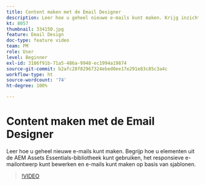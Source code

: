 ```yaml
---
title: Content maken met de Email Designer
description: Leer hoe u geheel nieuwe e-mails kunt maken. Krijg inzicht in het gebruik van middelen uit de AEM Assets Essentials-bibliotheek, bewerk het responsieve e-mailontwerp en maak e-mails van sjablonen met onze Journey Optimizer-ondersteuningsvideo.
kt: 8057
thumbnail: 334150.jpg
feature: Email Design
doc-type: feature video
team: PM
role: User
level: Beginner
exl-id: 3186f91b-71a5-486a-9948-ec1994a19874
source-git-commit: b2afc28f82967324ebed0ee17e291e83c85c3a4c
workflow-type: ht
source-wordcount: '74'
ht-degree: 100%

---
```


# Content maken met de Email Designer

Leer hoe u geheel nieuwe e-mails kunt maken. Begrijp hoe u elementen uit de AEM Assets Essentials-bibliotheek kunt gebruiken, het responsieve e-mailontwerp kunt bewerken en e-mails kunt maken op basis van sjablonen.

>[!VIDEO](https://video.tv.adobe.com/v/334150?quality=12&learn=on)

